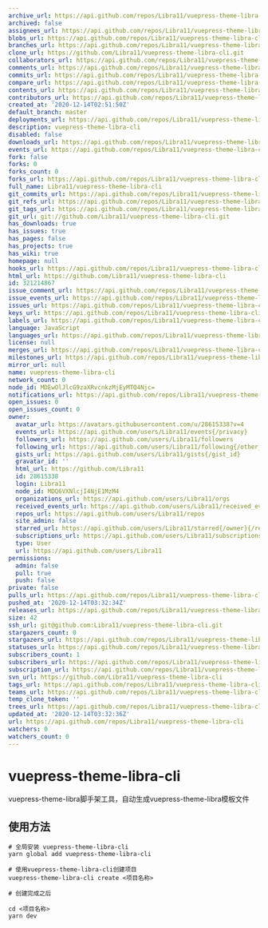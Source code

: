 ```yaml
---
archive_url: https://api.github.com/repos/Libra11/vuepress-theme-libra-cli/{archive_format}{/ref}
archived: false
assignees_url: https://api.github.com/repos/Libra11/vuepress-theme-libra-cli/assignees{/user}
blobs_url: https://api.github.com/repos/Libra11/vuepress-theme-libra-cli/git/blobs{/sha}
branches_url: https://api.github.com/repos/Libra11/vuepress-theme-libra-cli/branches{/branch}
clone_url: https://github.com/Libra11/vuepress-theme-libra-cli.git
collaborators_url: https://api.github.com/repos/Libra11/vuepress-theme-libra-cli/collaborators{/collaborator}
comments_url: https://api.github.com/repos/Libra11/vuepress-theme-libra-cli/comments{/number}
commits_url: https://api.github.com/repos/Libra11/vuepress-theme-libra-cli/commits{/sha}
compare_url: https://api.github.com/repos/Libra11/vuepress-theme-libra-cli/compare/{base}...{head}
contents_url: https://api.github.com/repos/Libra11/vuepress-theme-libra-cli/contents/{+path}
contributors_url: https://api.github.com/repos/Libra11/vuepress-theme-libra-cli/contributors
created_at: '2020-12-14T02:51:50Z'
default_branch: master
deployments_url: https://api.github.com/repos/Libra11/vuepress-theme-libra-cli/deployments
description: vuepress-theme-libra-cli
disabled: false
downloads_url: https://api.github.com/repos/Libra11/vuepress-theme-libra-cli/downloads
events_url: https://api.github.com/repos/Libra11/vuepress-theme-libra-cli/events
fork: false
forks: 0
forks_count: 0
forks_url: https://api.github.com/repos/Libra11/vuepress-theme-libra-cli/forks
full_name: Libra11/vuepress-theme-libra-cli
git_commits_url: https://api.github.com/repos/Libra11/vuepress-theme-libra-cli/git/commits{/sha}
git_refs_url: https://api.github.com/repos/Libra11/vuepress-theme-libra-cli/git/refs{/sha}
git_tags_url: https://api.github.com/repos/Libra11/vuepress-theme-libra-cli/git/tags{/sha}
git_url: git://github.com/Libra11/vuepress-theme-libra-cli.git
has_downloads: true
has_issues: true
has_pages: false
has_projects: true
has_wiki: true
homepage: null
hooks_url: https://api.github.com/repos/Libra11/vuepress-theme-libra-cli/hooks
html_url: https://github.com/Libra11/vuepress-theme-libra-cli
id: 321214867
issue_comment_url: https://api.github.com/repos/Libra11/vuepress-theme-libra-cli/issues/comments{/number}
issue_events_url: https://api.github.com/repos/Libra11/vuepress-theme-libra-cli/issues/events{/number}
issues_url: https://api.github.com/repos/Libra11/vuepress-theme-libra-cli/issues{/number}
keys_url: https://api.github.com/repos/Libra11/vuepress-theme-libra-cli/keys{/key_id}
labels_url: https://api.github.com/repos/Libra11/vuepress-theme-libra-cli/labels{/name}
language: JavaScript
languages_url: https://api.github.com/repos/Libra11/vuepress-theme-libra-cli/languages
license: null
merges_url: https://api.github.com/repos/Libra11/vuepress-theme-libra-cli/merges
milestones_url: https://api.github.com/repos/Libra11/vuepress-theme-libra-cli/milestones{/number}
mirror_url: null
name: vuepress-theme-libra-cli
network_count: 0
node_id: MDEwOlJlcG9zaXRvcnkzMjEyMTQ4Njc=
notifications_url: https://api.github.com/repos/Libra11/vuepress-theme-libra-cli/notifications{?since,all,participating}
open_issues: 0
open_issues_count: 0
owner:
  avatar_url: https://avatars.githubusercontent.com/u/28615338?v=4
  events_url: https://api.github.com/users/Libra11/events{/privacy}
  followers_url: https://api.github.com/users/Libra11/followers
  following_url: https://api.github.com/users/Libra11/following{/other_user}
  gists_url: https://api.github.com/users/Libra11/gists{/gist_id}
  gravatar_id: ''
  html_url: https://github.com/Libra11
  id: 28615338
  login: Libra11
  node_id: MDQ6VXNlcjI4NjE1MzM4
  organizations_url: https://api.github.com/users/Libra11/orgs
  received_events_url: https://api.github.com/users/Libra11/received_events
  repos_url: https://api.github.com/users/Libra11/repos
  site_admin: false
  starred_url: https://api.github.com/users/Libra11/starred{/owner}{/repo}
  subscriptions_url: https://api.github.com/users/Libra11/subscriptions
  type: User
  url: https://api.github.com/users/Libra11
permissions:
  admin: false
  pull: true
  push: false
private: false
pulls_url: https://api.github.com/repos/Libra11/vuepress-theme-libra-cli/pulls{/number}
pushed_at: '2020-12-14T03:32:34Z'
releases_url: https://api.github.com/repos/Libra11/vuepress-theme-libra-cli/releases{/id}
size: 42
ssh_url: git@github.com:Libra11/vuepress-theme-libra-cli.git
stargazers_count: 0
stargazers_url: https://api.github.com/repos/Libra11/vuepress-theme-libra-cli/stargazers
statuses_url: https://api.github.com/repos/Libra11/vuepress-theme-libra-cli/statuses/{sha}
subscribers_count: 1
subscribers_url: https://api.github.com/repos/Libra11/vuepress-theme-libra-cli/subscribers
subscription_url: https://api.github.com/repos/Libra11/vuepress-theme-libra-cli/subscription
svn_url: https://github.com/Libra11/vuepress-theme-libra-cli
tags_url: https://api.github.com/repos/Libra11/vuepress-theme-libra-cli/tags
teams_url: https://api.github.com/repos/Libra11/vuepress-theme-libra-cli/teams
temp_clone_token: ''
trees_url: https://api.github.com/repos/Libra11/vuepress-theme-libra-cli/git/trees{/sha}
updated_at: '2020-12-14T03:32:36Z'
url: https://api.github.com/repos/Libra11/vuepress-theme-libra-cli
watchers: 0
watchers_count: 0
---
```


# vuepress-theme-libra-cli
vuepress-theme-libra脚手架工具，自动生成vuepress-theme-libra模板文件

## 使用方法
```
# 全局安装 vuepress-theme-libra-cli
yarn global add vuepress-theme-libra-cli

# 使用vuepress-theme-libra-cli创建项目
vuepress-theme-libra-cli create <项目名称>

# 创建完成之后

cd <项目名称>
yarn dev
```
